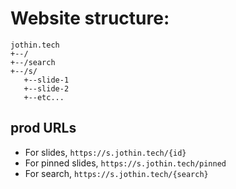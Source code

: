 # Website structure:
```
jothin.tech
+--/
+--/search
+--/s/
   +--slide-1
   +--slide-2
   +--etc...
```

## prod URLs
 - For slides, `https://s.jothin.tech/{id}`
 - For pinned slides, `https://s.jothin.tech/pinned`
 - For search, `https://s.jothin.tech/{search}`
